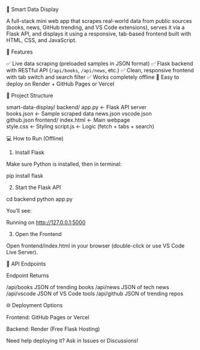 🧩 Smart Data Display

A full-stack mini web app that scrapes real-world data from public sources (books, news, GitHub trending, and VS Code extensions), serves it via a Flask API, and displays it using a responsive, tab-based frontend built with HTML, CSS, and JavaScript.



🚀 Features

✅ Live data scraping (preloaded samples in JSON format)
✅ Flask backend with RESTful API (`/api/books`, `/api/news`, etc.)
✅ Clean, responsive frontend with tab switch and search filter
✅ Works completely offline
🔄 Easy to deploy on Render + GitHub Pages or Vercel



📁 Project Structure

smart-data-display/ 
backend/ 
app.py       ← Flask API server                         
books.json   ← Sample scraped data news.json 
vscode.json  
github.json 
frontend/ 
index.html    ← Main webpage  
style.css     ← Styling 
script.js     ← Logic (fetch + tabs + search) 



💻 How to Run (Offline)

1. Install Flask

Make sure Python is installed, then in terminal:

pip install flask

2. Start the Flask API

cd backend
python app.py

You’ll see:

Running on http://127.0.0.1:5000

3. Open the Frontend

Open frontend/index.html in your browser (double-click or use VS Code Live Server).




🔗 API Endpoints

Endpoint	  Returns

/api/books	JSON of trending books
/api/news	  JSON of tech news
/api/vscode	JSON of VS Code tools
/api/github	JSON of trending repos




🌐 Deployment Options

Frontend: GitHub Pages or Vercel

Backend: Render (Free Flask Hosting)


Need help deploying it? Ask in Issues or Discussions!
